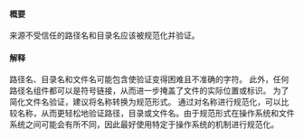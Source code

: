 #### 概要
来源不受信任的路径名和目录名应该被规范化并验证。

#### 解释
路径名、目录名和文件名可能包含使验证变得困难且不准确的字符。 此外，任何路径名组件都可以是符号链接，从而进一步掩盖了文件的实际位置或标识。 为了简化文件名验证，建议将名称转换为规范形式。 通过对名称进行规范化，可以比较名称，从而更轻松地验证路径，目录或文件名。由于规范形式在操作系统和文件系统之间可能会有所不同，因此最好使用特定于操作系统的机制进行规范化。
